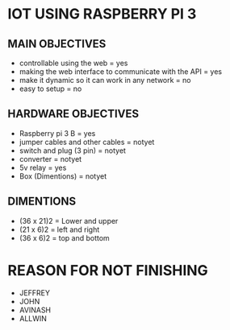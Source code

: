 # IOT USING RASPBERRY PI 3
## MAIN OBJECTIVES
* controllable using the web = yes
* making the web interface to communicate with the API = yes
* make it dynamic so it can work in any network = no
* easy to setup = no

## HARDWARE OBJECTIVES
* Raspberry pi 3 B = yes
* jumper cables and other cables = notyet
* switch and plug (3 pin) = notyet
* converter = notyet
* 5v relay = yes
* Box (Dimentions) = notyet

## DIMENTIONS
* (36 x 21)2 = Lower and upper
* (21 x 6)2 = left and right
* (36 x 6)2 = top and bottom

# REASON FOR NOT FINISHING
* JEFFREY
* JOHN
* AVINASH
* ALLWIN
